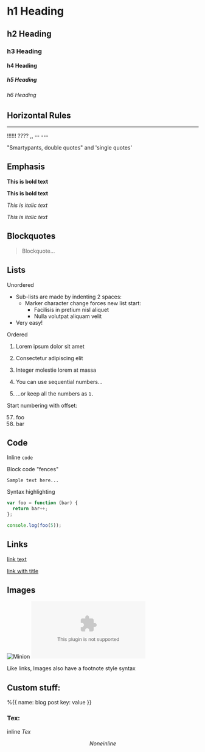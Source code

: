 # h1 Heading
## h2 Heading
### h3 Heading
#### h4 Heading
##### h5 Heading
###### h6 Heading


## Horizontal Rules

---

!!!!!! ???? ,,  -- ---

"Smartypants, double quotes" and 'single quotes'


## Emphasis

**This is bold text**

__This is bold text__

*This is italic text*

_This is italic text_

## Blockquotes


> Blockquote...


## Lists

Unordered

- Sub-lists are made by indenting 2 spaces:
    - Marker character change forces new list start:
        - Facilisis in pretium nisl aliquet
        - Nulla volutpat aliquam velit
- Very easy!

Ordered

1. Lorem ipsum dolor sit amet
2. Consectetur adipiscing elit
3. Integer molestie lorem at massa


1. You can use sequential numbers...
1. ...or keep all the numbers as `1.`

Start numbering with offset:

57. foo
1. bar


## Code

Inline `code`

Block code "fences"

```
Sample text here...
```

Syntax highlighting

```js
var foo = function (bar) {
  return bar++;
};

console.log(foo(5));
```

## Links

[link text](/test)

[link with title](example.com)

## Images

![Minion](/assets/test.png)
![Stormtroopocat](example.com)

Like links, Images also have a footnote style syntax

## Custom stuff:
%{{
    name: blog post
    key: value
}}

### Tex:

inline $Tex$

$$None inline$$
